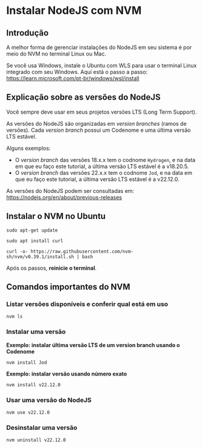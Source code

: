 # Instalar NodeJS com NVM

## Introdução

A melhor forma de gerenciar instalações do NodeJS em seu sistema é por meio do NVM no terminal Linux ou Mac. 

Se você usa Windows, instale o Ubuntu com WLS para usar o terminal Linux integrado com seu Windows. Aqui está o passo a passo: https://learn.microsoft.com/pt-br/windows/wsl/install

## Explicação sobre as versões do NodeJS

Você sempre deve usar em seus projetos versões LTS (Long Term Support).

As versões do NodeJS são organizadas em *version branches* (ramos de versões). Cada *version branch* possui um Codenome e uma última versão LTS estável. 

Alguns exemplos:
- O *version branch* das versões 18.x.x tem o codnome `Hydrogen`, e na data em que eu faço este tutorial, a última versão LTS estável é a v18.20.5.
- O *version branch* das versões 22.x.x tem o codnome `Jod`, e na data em que eu faço este tutorial, a última versão LTS estável é a v22.12.0.

As versões do NodeJS podem ser consultadas em: https://nodejs.org/en/about/previous-releases

## Instalar o NVM no Ubuntu
```
sudo apt-get update
```

```
sudo apt install curl
```

```
curl -o- https://raw.githubusercontent.com/nvm-sh/nvm/v0.39.1/install.sh | bash
```

Após os passos, **reinicie o terminal**.

## Comandos importantes do NVM

### Listar versões disponíveis e conferir qual está em uso
```
nvm ls
```

### Instalar uma versão

**Exemplo: instalar última versão LTS de um version branch usando o Codenome**
```
nvm install Jod
```

**Exemplo: instalar versão usando número exato**
```
nvm install v22.12.0
```

### Usar uma versão do NodeJS
```
nvm use v22.12.0
```

### Desinstalar uma versão
```
nvm uninstall v22.12.0
```

